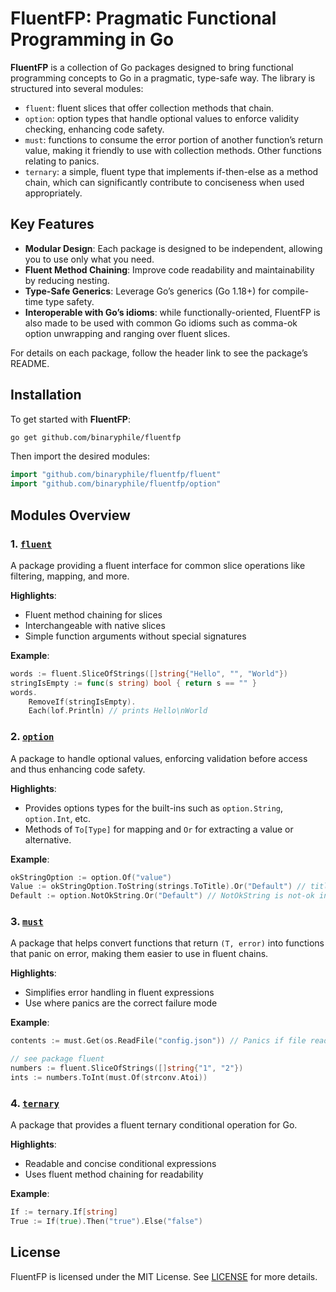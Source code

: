 # FluentFP: Pragmatic Functional Programming in Go

**FluentFP** is a collection of Go packages designed to bring functional programming
concepts to Go in a pragmatic, type-safe way. The library is structured into several
modules:

-   `fluent`: fluent slices that offer collection methods that chain.
-   `option`: option types that handle optional values to enforce validity checking,
    enhancing code safety.
-   `must`: functions to consume the error portion of another function’s return value,
    making it friendly to use with collection methods. Other functions relating to panics.
-   `ternary`: a simple, fluent type that implements if-then-else as a method chain, which
    can significantly contribute to conciseness when used appropriately.

## Key Features

-   **Modular Design**: Each package is designed to be independent, allowing you to use only
    what you need.
-   **Fluent Method Chaining**: Improve code readability and maintainability by reducing
    nesting.
-   **Type-Safe Generics**: Leverage Go’s generics (Go 1.18+) for compile-time type safety.
-   **Interoperable with Go’s idioms**: while functionally-oriented, FluentFP is also made
    to be used with common Go idioms such as comma-ok option unwrapping and ranging over
    fluent slices.

For details on each package, follow the header link to see the package’s README.

## Installation

To get started with **FluentFP**:

``` bash
go get github.com/binaryphile/fluentfp
```

Then import the desired modules:

``` go
import "github.com/binaryphile/fluentfp/fluent"
import "github.com/binaryphile/fluentfp/option"
```

## Modules Overview

### 1. [`fluent`](fluent/README.md)

A package providing a fluent interface for common slice operations like filtering, mapping,
and more.

**Highlights**:

-   Fluent method chaining for slices
-   Interchangeable with native slices
-   Simple function arguments without special signatures

**Example**:

``` go
words := fluent.SliceOfStrings([]string{"Hello", "", "World"})
stringIsEmpty := func(s string) bool { return s == "" }
words.
    RemoveIf(stringIsEmpty).
    Each(lof.Println) // prints Hello\nWorld
```

### 2. [`option`](option/README.md)

A package to handle optional values,  enforcing validation before access and thus enhancing code
safety.

**Highlights**:

-   Provides options types for the built-ins such as `option.String`, `option.Int`, etc.
-   Methods of `To[Type]` for mapping and `Or` for extracting a value or alternative.

**Example**:

``` go
okStringOption := option.Of("value")
Value := okStringOption.ToString(strings.ToTitle).Or("Default") // titleize to "Value"
Default := option.NotOkString.Or("Default") // NotOkString is not-ok instance
```

### 3. [`must`](must/README.md)

A package that helps convert functions that return `(T, error)` into functions that panic on
error, making them easier to use in fluent chains.

**Highlights**:

-   Simplifies error handling in fluent expressions
-   Use where panics are the correct failure mode

**Example**:

``` go
contents := must.Get(os.ReadFile("config.json")) // Panics if file read fails

// see package fluent
numbers := fluent.SliceOfStrings([]string{"1", "2"})
ints := numbers.ToInt(must.Of(strconv.Atoi))
```

### 4. [`ternary`](ternary/README.md)

A package that provides a fluent ternary conditional operation for Go.

**Highlights**:

-   Readable and concise conditional expressions
-   Uses fluent method chaining for readability

**Example**:

``` go
If := ternary.If[string]
True := If(true).Then("true").Else("false")
```

## License

FluentFP is licensed under the MIT License. See [LICENSE](LICENSE) for more details.
